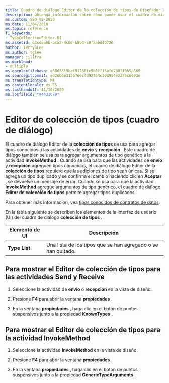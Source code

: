 ```yaml
---
title: Cuadro de diálogo Editor de la colección de tipos de Diseñador de flujo de trabajo
description: Obtenga información sobre cómo puede usar el cuadro de diálogo Editor de colección de tipos para agregar tipos conocidos a las actividades de envío y recepción.
ms.custom: SEO-VS-2020
ms.date: 11/04/2016
ms.topic: reference
f1_keywords:
- TypeCollectionEditor.UI
ms.assetid: 63cdea6b-bca2-4c06-b8b4-c8faabd40726
author: TerryGLee
ms.author: tglee
manager: jillfra
ms.workload:
- multiple
ms.openlocfilehash: e58655f9baf91766fc9b8ff15afe708f1069a565
ms.sourcegitcommit: ed26b6e313b766c4d92764c303954e2385c6693e
ms.translationtype: MT
ms.contentlocale: es-ES
ms.lasthandoff: 11/10/2020
ms.locfileid: "94433679"
---
```

# <a name="type-collection-editor-dialog-box"></a>Editor de colección de tipos (cuadro de diálogo)

El cuadro de diálogo Editor de la **colección de tipos** se usa para agregar tipos conocidos a las actividades de **envío** y **recepción** . Este cuadro de diálogo también se usa para agregar argumentos de tipo genérico a la actividad **InvokeMethod** . Cuando se usa para que las actividades de **envío** y **recepción** agreguen tipos conocidos, el cuadro de diálogo Editor de la **colección de tipos** requiere que las adiciones de tipo sean únicas. Si se agrega un tipo duplicado y se confirma el cambio haciendo clic en **Aceptar** , se devuelve un mensaje de error. Cuando se usa para que la actividad **InvokeMethod** agregue argumentos de tipo genérico, el cuadro de diálogo **Editor de colección de tipos** permite agregar tipos duplicados.

Para obtener más información, vea [tipos conocidos de contratos de datos](/dotnet/framework/wcf/feature-details/data-contract-known-types).

En la tabla siguiente se describen los elementos de la interfaz de usuario (UI) del cuadro de diálogo **colección de tipos** .

|Elemento de UI|Descripción|
|-|-----------------|
|**Type List**|Una lista de los tipos que se han agregado o se han quitado.|

## <a name="to-bring-up-the-type-collection-editor-for-the-send-and-receive-activities"></a>Para mostrar el Editor de colección de tipos para las actividades Send y Receive

1. Seleccione la actividad de **envío** o **recepción** en la vista de diseño.

2. Presione **F4** para abrir la ventana **propiedades** .

3. En la ventana **propiedades** , haga clic en el botón de puntos suspensivos junto a la propiedad **KnownTypes** .

## <a name="to-bring-up-the-type-collection-editor-for-the-invokemethod-activity"></a>Para mostrar el Editor de colección de tipos para la actividad InvokeMethod

1. Seleccione la actividad **InvokeMethod** en la vista de diseño.

2. Presione **F4** para abrir la ventana **propiedades** .

3. En la ventana **propiedades** , haga clic en el botón de puntos suspensivos junto a la propiedad **GenericTypeArguments** .
